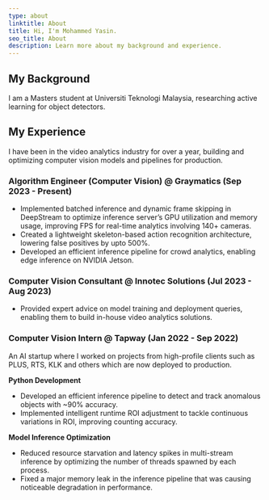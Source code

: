 ```yaml
---
type: about
linktitle: About
title: Hi, I'm Mohammed Yasin.
seo_title: About
description: Learn more about my background and experience.
---
```


## My Background

I am a Masters student at Universiti Teknologi Malaysia, researching active learning for object detectors.

## My Experience

I have been in the video analytics industry for over a year, building and optimizing computer vision models and pipelines for production.

### Algorithm Engineer (Computer Vision) @ Graymatics (Sep 2023 - Present)

- Implemented batched inference and dynamic frame skipping in DeepStream to optimize inference server’s GPU utilization and memory usage, improving FPS for real-time analytics involving 140+ cameras.
- Created a lightweight skeleton-based action recognition architecture, lowering false positives by upto 500%.
- Developed an efficient inference pipeline for crowd analytics, enabling edge inference on NVIDIA Jetson.

### Computer Vision Consultant @ Innotec Solutions (Jul 2023 - Aug 2023)

- Provided expert advice on model training and deployment queries, enabling them to build in-house video analytics solutions.

### Computer Vision Intern @ Tapway (Jan 2022 - Sep 2022)

An AI startup where I worked on projects from high-profile clients such as PLUS, RTS, KLK and others which are now deployed to production.
 
**Python Development**

- Developed an efficient inference pipeline to detect and track anomalous objects with ~90% accuracy.
- Implemented intelligent runtime ROI adjustment to tackle continuous variations in ROI, improving counting accuracy.

**Model Inference Optimization**

- Reduced resource starvation and latency spikes in multi-stream inference by optimizing the number of threads spawned by each process.
- Fixed a major memory leak in the inference pipeline that was causing noticeable degradation in performance.
